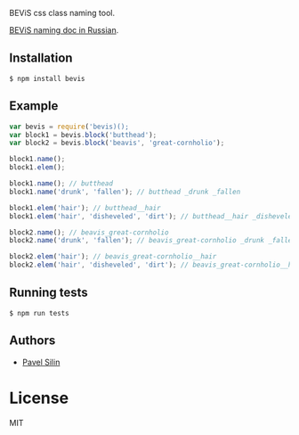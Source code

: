 BEViS css class naming tool.

[BEViS naming doc in Russian](https://github.com/bevis-ui/docs/blob/master/manual-for-beginner.md).

## Installation

```
$ npm install bevis
```

## Example

```js
var bevis = require('bevis)();
var block1 = bevis.block('butthead');
var block2 = bevis.block('beavis', 'great-cornholio');

block1.name();
block1.elem();

block1.name(); // butthead
block1.name('drunk', 'fallen'); // butthead _drunk _fallen

block1.elem('hair'); // butthead__hair
block1.elem('hair', 'disheveled', 'dirt'); // butthead__hair _disheveled _dirt

block2.name(); // beavis_great-cornholio
block2.name('drunk', 'fallen'); // beavis_great-cornholio _drunk _fallen

block2.elem('hair'); // beavis_great-cornholio__hair
block2.elem('hair', 'disheveled', 'dirt'); // beavis_great-cornholio__hair _disheveled _dirt
```

## Running tests

```
$ npm run tests
```

## Authors

  - [Pavel Silin](https://github.com/fi11)

# License

  MIT
